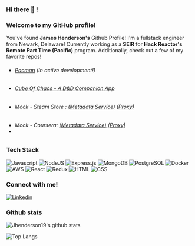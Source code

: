 ### Hi there 👋 !

### Welcome to my GitHub profile!

<p>
  You've found <strong>James Henderson's</strong> Github Profile! I'm a fullstack engineer from Newark, Delaware! Currently working as a <strong>SEIR</strong> for <strong>Hack Reactor's Remote Part Time (Pacific)</strong> program. Additionally, check out a few of my favorite repos!
  <ul>
    <li> <h6><a href='https://github.com/Jhenderson19/pacman'>Pacman</a> (In active development!) </h6> </li>
    <li> <h6><a href='https://github.com/Jhenderson19/mvp'>Cube Of Chaos - A D&D Companion App</a> </h6> </i>
    <li> <h6>Mock - Steam Store : <a href='https://github.com/rpt26-fec-pathfinder/james-metadata-service'>(Metadata Service)</a> <a href='https://github.com/rpt26-fec-pathfinder/james-proxy'>(Proxy)</a> </li>
    <li> <h6>Mock - Coursera: <a href='https://github.com/rpt26-sdc-factory/james-about-service'>(Metadata Service)</a> <a href='https://github.com/rpt26-sdc-factory/james-proxy'>(Proxy)</a> <li>
  </ul>

</p>

### Tech Stack

<p>
  <img alt="Javascript" src="https://img.shields.io/badge/JavaScript-F7DF1E?logo=JavaScript&logoColor=black&style=for-the-badge" />

  <img alt="NodeJS" src="https://img.shields.io/badge/NodeJS-088A51?logo=Node.js&logoColor=white&style=for-the-badge" />

  <img alt="Express.js" src="https://img.shields.io/badge/express.js-%23404d59.svg?style=for-the-badge&logo=express&logoColor=%2361DAFB"/>

  <img alt="MongoDB" src="https://img.shields.io/badge/MongoDB-47A248?logo=mongodb&logoColor=white&style=for-the-badge" />

  <img alt="PostgreSQL" src="https://img.shields.io/badge/PostgreSQL-336791?logo=postgresql&logoColor=white&style=for-the-badge" />

  <img alt="Docker" src="https://img.shields.io/badge/docker-%230db7ed.svg?style=for-the-badge&logo=docker&logoColor=white"/>

  <img alt="AWS" src="https://img.shields.io/badge/AWS-%23FF9900.svg?style=for-the-badge&logo=amazon-aws&logoColor=white"/>

  <img alt="React" src="https://img.shields.io/badge/React-61DAFB?logo=react&logoColor=black&style=for-the-badge" />

  <img alt="Redux" src="https://img.shields.io/badge/redux-%23593d88.svg?style=for-the-badge&logo=redux&logoColor=white"/>

  <img alt="HTML" src="https://img.shields.io/badge/HTML-E34F26?logo=html5&logoColor=white&style=for-the-badge" />

  <img alt="CSS" src="https://img.shields.io/badge/CSS-1572B6?logo=css3&logoColor=white&style=for-the-badge" />

 </p>

### Connect with me!

<p>
  <a target="_blank" href="https://www.linkedin.com/in/james-henderson-1a29661b3/">
    <img alt="Linkedin" src="https://img.shields.io/badge/linkedin-0077B5?logo=linkedin&logoColor=white&style=for-the-badge" />
  </a>
</p>

### Github stats

![Jhenderson19's github stats](https://github-readme-stats.vercel.app/api?username=jhenderson19&count_private=true&show_icons=true&theme=tokyonight)

![Top Langs](https://github-readme-stats.vercel.app/api/top-langs/?username=jhenderson19&theme=tokyonight)
<!--
**Jhenderson19/jhenderson19** is a ✨ _special_ ✨ repository because its `README.md` (this file) appears on your GitHub profile.

Here are some ideas to get you started:

- 🔭 I’m currently working on ...
- 🌱 I’m currently learning ...
- 👯 I’m looking to collaborate on ...
- 🤔 I’m looking for help with ...
- 💬 Ask me about ...
- 📫 How to reach me: ...
- 😄 Pronouns: ...
- ⚡ Fun fact: ...
-->
